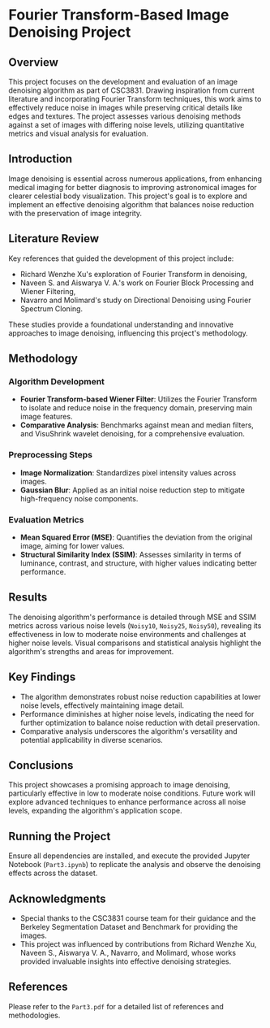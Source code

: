 # Fourier Transform-Based Image Denoising Project

## Overview
This project focuses on the development and evaluation of an image denoising algorithm as part of CSC3831. Drawing inspiration from current literature and incorporating Fourier Transform techniques, this work aims to effectively reduce noise in images while preserving critical details like edges and textures. The project assesses various denoising methods against a set of images with differing noise levels, utilizing quantitative metrics and visual analysis for evaluation.

## Introduction
Image denoising is essential across numerous applications, from enhancing medical imaging for better diagnosis to improving astronomical images for clearer celestial body visualization. This project's goal is to explore and implement an effective denoising algorithm that balances noise reduction with the preservation of image integrity.

## Literature Review
Key references that guided the development of this project include:
- Richard Wenzhe Xu's exploration of Fourier Transform in denoising,
- Naveen S. and Aiswarya V. A.'s work on Fourier Block Processing and Wiener Filtering,
- Navarro and Molimard's study on Directional Denoising using Fourier Spectrum Cloning.

These studies provide a foundational understanding and innovative approaches to image denoising, influencing this project's methodology.

## Methodology
### Algorithm Development
- **Fourier Transform-based Wiener Filter**: Utilizes the Fourier Transform to isolate and reduce noise in the frequency domain, preserving main image features.
- **Comparative Analysis**: Benchmarks against mean and median filters, and VisuShrink wavelet denoising, for a comprehensive evaluation.

### Preprocessing Steps
- **Image Normalization**: Standardizes pixel intensity values across images.
- **Gaussian Blur**: Applied as an initial noise reduction step to mitigate high-frequency noise components.

### Evaluation Metrics
- **Mean Squared Error (MSE)**: Quantifies the deviation from the original image, aiming for lower values.
- **Structural Similarity Index (SSIM)**: Assesses similarity in terms of luminance, contrast, and structure, with higher values indicating better performance.

## Results
The denoising algorithm's performance is detailed through MSE and SSIM metrics across various noise levels (`Noisy10`, `Noisy25`, `Noisy50`), revealing its effectiveness in low to moderate noise environments and challenges at higher noise levels. Visual comparisons and statistical analysis highlight the algorithm's strengths and areas for improvement.

## Key Findings
- The algorithm demonstrates robust noise reduction capabilities at lower noise levels, effectively maintaining image detail.
- Performance diminishes at higher noise levels, indicating the need for further optimization to balance noise reduction with detail preservation.
- Comparative analysis underscores the algorithm's versatility and potential applicability in diverse scenarios.

## Conclusions
This project showcases a promising approach to image denoising, particularly effective in low to moderate noise conditions. Future work will explore advanced techniques to enhance performance across all noise levels, expanding the algorithm's application scope.

## Running the Project
Ensure all dependencies are installed, and execute the provided Jupyter Notebook (`Part3.ipynb`) to replicate the analysis and observe the denoising effects across the dataset.

## Acknowledgments
- Special thanks to the CSC3831 course team for their guidance and the Berkeley Segmentation Dataset and Benchmark for providing the images.
- This project was influenced by contributions from Richard Wenzhe Xu, Naveen S., Aiswarya V. A., Navarro, and Molimard, whose works provided invaluable insights into effective denoising strategies.

## References
Please refer to the `Part3.pdf` for a detailed list of references and methodologies.

